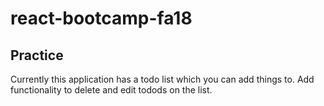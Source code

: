 # react-bootcamp-fa18

## Practice

Currently this application  has a todo list which you can add things to. Add functionality to delete and edit todods on the list. 
